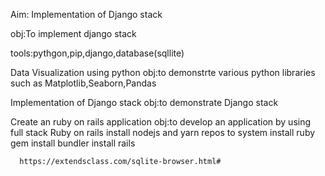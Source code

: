 Aim: Implementation of Django stack

obj:To implement django stack

tools:pythgon,pip,django,database(sqllite)



Data Visualization using python
      obj:to demonstrte various python libraries such as Matplotlib,Seaborn,Pandas

Implementation of Django stack
      obj:to demonstrate Django stack

Create an ruby on rails application
      obj:to develop an application by using full stack Ruby on rails
      install nodejs and yarn repos to system
      install ruby
      gem install bundler
      install rails 


      https://extendsclass.com/sqlite-browser.html#
